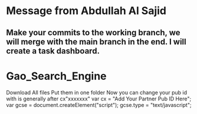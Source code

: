 # Message from Abdullah Al Sajid
## Make your commits to the working branch, we will merge with the main branch in the end. I will create a task dashboard.

# Gao_Search_Engine
Download All files
Put them in one folder
Now you can change your pub id with is generally after cx"xxxxxxx"
var cx = "Add Your Partner Pub ID Here";
	   var gcse = document.createElement("script");
	   gcse.type = "text/javascript";
 
